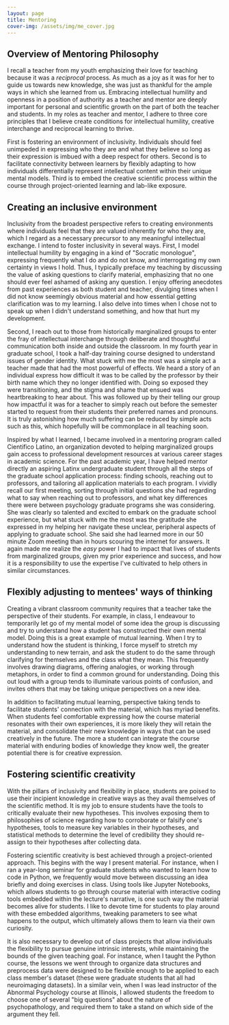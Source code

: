 ```yaml
---
layout: page
title: Mentoring
cover-img: /assets/img/me_cover.jpg
---
```


## Overview of Mentoring Philosophy

I recall a teacher from my youth emphasizing their love for teaching because it was a *reciprocal* process. As much as a joy as it was for her to guide us towards new knowledge, she was just as thankful for the ample ways in which she learned from us. Embracing intellectual humility and openness in a position of authority as a teacher and mentor are deeply important for personal and scientific growth on the part of both the teacher and students. In my roles as teacher and mentor, I adhere to three core principles that I believe create conditions for intellectual humility, creative interchange and reciprocal learning to thrive.

First is fostering an environment of inclusivity. Individuals should feel unimpeded in expressing who they are and what they believe so long as their expression is imbued with a deep respect for others. Second is to facilitate connectivity between learners by flexibly adapting to how individuals differentially represent intellectual content within their unique mental models. Third is to embed the creative scientific process within the course through project-oriented learning and lab-like exposure. 

## Creating an inclusive environment

Inclusivity from the broadest perspective refers to creating environments where individuals feel that they are valued inherently for who they are, which I regard as a necessary precursor to any meaningful intellectual exchange. I intend to foster inclusivity in several ways. First, I model intellectual humility by engaging in a kind of "Socratic monologue", expressing frequently what I do and do not know, and interrogating my own certainty in views I hold. Thus, I typically preface my teaching by discussing the value of asking questions to clarify material, emphasizing that no one should ever feel ashamed of asking any question. I enjoy offering anecdotes from past experiences as both student and teacher, divulging times when I did not know seemingly obvious material and how essential getting clarification was to my learning. I also delve into times when I chose not to speak up when I didn't understand something, and how that hurt my development. 

Second, I reach out to those from historically marginalized groups to enter the fray of intellectual interchange through deliberate and thoughtful communication both inside and outside the classroom. In my fourth year in graduate school, I took a half-day training course designed to understand issues of gender identity. What stuck with me the most was a simple act a teacher made that had the most powerful of effects. We heard a story of an individual express how difficult it was to be called by the professor by their birth name which they no longer identified with. Doing so exposed they were transitioning, and the stigma and shame that ensued was heartbreaking to hear about. This was followed up by their telling our group how impactful it was for a teacher to simply reach out before the semester started to request from their students their preferred names and pronouns. It is truly astonishing how much suffering can be reduced by simple acts such as this, which hopefully will be commonplace in all teaching soon.

Inspired by what I learned, I became involved in a mentoring program called Cientifico Latino, an organization devoted to helping marginalized groups gain access to professional development resources at various career stages in academic science. For the past academic year, I have helped mentor directly an aspiring Latinx undergraduate student through all the steps of the graduate school application process: finding schools, reaching out to professors, and tailoring all application materials to each program. I vividly recall our first meeting, sorting through initial questions she had regarding what to say when reaching out to professors, and what key differences there were between psychology graduate programs she was considering. She was clearly so talented and excited to embark on the graduate school experience, but what stuck with me the most was the gratitude she expressed in my helping her navigate these unclear, peripheral aspects of applying to graduate school. She said she had learned more in our 50 minute Zoom meeting than in hours scouring the internet for answers. It again made me realize the *easy* power I had to impact that lives of students from marginalized groups, given my prior experience and success, and how it is a responsibility to use the expertise I've cultivated to help others in similar circumstances. 

## Flexibly adjusting to mentees' ways of thinking

Creating a vibrant classroom community requires that a teacher  take the perspective of their students. For example, in class, I endeavour to temporarily let go of my mental model of some idea the group is discussing and try to understand how a student has constructed their own mental model. Doing this is a great example of mutual learning. When I try to understand how the student is thinking, I force myself to stretch my understanding to new terrain, and ask the student to do the same through clarifying for themselves and the class what they mean. This frequently involves drawing diagrams, offering analogies, or working through metaphors, in order to find a common ground for understanding. Doing this out loud with a group tends to illuminate various points of confusion, and invites others that may be taking unique perspectives on a new idea.

In addition to facilitating mutual learning, perspective taking tends to facilitate students' connection with the material, which has myriad benefits. When students feel comfortable expressing how the course material resonates with their own experiences, it is more likely they will retain the material, and consolidate their new knowledge in ways that can be used creatively in the future. The more a student can integrate the course material with enduring bodies of knowledge they know well, the greater potential there is for creative expression.

## Fostering scientific creativity

With the pillars of inclusivity and flexibility in place, students are poised to use their incipient knowledge in creative ways as they avail themselves of the scientific method. It is my job to ensure students have the tools to critically evaluate their new hypotheses. This involves exposing them to philosophies of science regarding how to corroborate or falsify one's hypotheses, tools to measure key variables in their hypotheses, and statistical methods to determine the level of credibility they should re-assign to their hypotheses after collecting data. 

Fostering scientific creativity is best achieved through a project-oriented approach. This begins with the way I present material. For instance, when I ran a year-long seminar for graduate students who wanted to learn how to code in Python, we frequently would move between discussing an idea briefly and doing exercises in class. Using tools like Jupyter Notebooks, which allows students to go through course material with interactive coding tools embedded within the lecture's narrative, is one such way the material becomes alive for students. I like to devote time for students to play around with these embedded algorithms, tweaking parameters to see what happens to the output, which ultimately allows them to learn via their own curiosity. 

It is also necessary to develop out of class projects that allow individuals the flexibility to pursue genuine intrinsic interests, while maintaining the bounds of the given teaching goal. For instance, when I taught the Python course, the lessons we went through to organize data structures and preprocess data were designed to be flexible enough to be applied to each class member's dataset (these were graduate students that all had neuroimaging datasets). In a similar vein, when I was lead instructor of the Abnormal Psychology course at Illinois, I allowed students the freedom to choose one of several "big questions" about the nature of psychopathology, and required them to take a stand on which side of the argument they fell. 